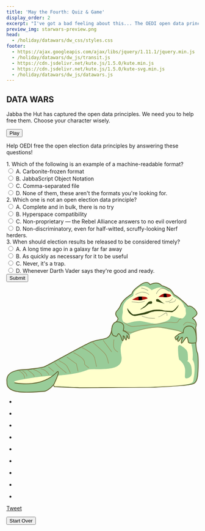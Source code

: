 ```yaml
---
title: 'May the Fourth: Quiz & Game'
display_order: 2
excerpt: "I've got a bad feeling about this... The OEDI open data principles are in danger and it's up to you to save them! Prove that the force (of open data) is strong within you by playing our Stars Wars-themed quiz game."
preview_img: starwars-preview.png
head:
  - /holiday/datawars/dw_css/styles.css
footer:
  - https://ajax.googleapis.com/ajax/libs/jquery/1.11.1/jquery.min.js
  - /holiday/datawars/dw_js/transit.js
  - https://cdn.jsdelivr.net/kute.js/1.5.0/kute.min.js
  - https://cdn.jsdelivr.net/kute.js/1.5.0/kute-svg.min.js
  - /holiday/datawars/dw_js/datawars.js
---
```


  <!-- START QUIZ CONTENT -->
  <section id="opening">

  <div class="container">

  <h1>DATA WARS</h1>
  <p class="instructions">Jabba the Hut has captured the open data principles. We need you to help free them. Choose your character wisely.</p>
  <p class="char-error"></p>
  <button id="play" type="submit">Play</button>

  <div class="row">
    <div class="col-xs-12 col-sm-2 padding0">
      <div class="oedi margin-center"></div>
    </div>
    <div class="col-xs-12 col-sm-10">
      <div class="row">
        <div class="col-xs-12 col-sm-6 col-md-3 padding0">
          <div class="luke margin-center" id="luke_costume"></div>
        </div>
        <div class="col-xs-12 col-sm-6 col-md-3 padding0">
          <div class="yoda margin-center" id="yoda_costume"></div>
        </div>
        <div class="col-xs-12 col-sm-6 col-md-3 padding0">
          <div class="leia margin-center" id="leia_costume"></div>
        </div>
        <div class="col-xs-12 col-sm-6 col-md-3 padding0">
          <div class="han margin-center" id="han_costume"></div>
        </div>
      </div>
    </div>
  </div>

  </div>

  </section>

  <section id="quiz">
    <div class="container">
      <!-- START QUIZ CONTAINER -->
      <div class="quiz_container">
        <p>Help OEDI free the open election data principles by answering these questions!</p>
        <div class="questions">
          <div class="q0">
              <span>1. Which of the following is an example of a machine-readable format?</span>
              <div class="row">
                <div class="col-xs-12 col-sm-5">
                  <input type="radio" name="q0" id="q01" value="a"> <label for="q01">A. Carbonite-frozen format</label><br />
                  <input type="radio" name="q0" id="q02" value="b"> <label for="q02">B. JabbaScript Object Notation</label>
              </div>
              <div class="col-xs-12 col-sm-6">
                  <input type="radio" name="q0" id="q03" value="c"> <label for="q03">C. Comma-separated file</label><br />
                  <input type="radio" name="q0" id="q04" value="d"> <label for="q04">D. None of them, these aren't the formats you're looking for.</label>
              </div>
            </div>
            </div>
            <div class="q1">
              <span>2. Which one is not an open election data principle?</span>
              <div class="row">
                <div class="col-xs-12 col-sm-5">
                  <input type="radio" name="q1" id="q11" value="a"> <label for="q11">A. Complete and in bulk, there is no try</label><br />
                  <input type="radio" name="q1" id="q12" value="b"> <label for="q12">B. Hyperspace compatibility</label>
              </div>
              <div class="col-xs-12 col-sm-6">
                  <input type="radio" name="q1" id="q13" value="c"> <label for="q13">C. Non-proprietary &mdash; the Rebel Alliance answers to no evil overlord</label><br />
                  <input type="radio" name="q1" id="q14" value="d"> <label for="q14">D. Non-discriminatory, even for half-witted, scruffy-looking Nerf herders.</label>
              </div>
            </div>
            </div>
            <div class="q2">
              <span>3. When should election results be released to be considered timely?</span><br />
              <div class="row">
                <div class="col-xs-12 col-sm-5">
                  <input type="radio" name="q2" id="q21" value="a"> <label for="q21">A. A long time ago in a galaxy far far away</label><br />
                  <input type="radio" name="q2" id="q22" value="b"> <label for="q22">B. As quickly as necessary for it to be useful</label>
              </div>
              <div class="col-xs-12 col-sm-6">
                  <input type="radio" name="q2" id="q23" value="c"> <label for="q23">C. Never, it's a trap.</label><br />
                  <input type="radio" name="q2" id="q24" value="d"> <label for="q24">D. Whenever Darth Vader says they're good and ready.</label>
              </div>
            </div>
            </div>
            <div class="submit">
              <button name="quizsubmit" class="btn btn-primary">Submit</button>
              <div class="result"></div>
          </div>
        </div>
      </div>
      <!-- END QUIZ CONTAINER -->

<!-- START BATTLE CONTAINER -->
<div class="battle_container">

  <!-- START OEDI-WAN -->
  <div id="oedi-wan"></div>
  <!-- END OEDI-WAN -->

  <!-- START OEDI -->
  <div id="oedi">
    <div class="leia">
      <div class="blaster">
        <div class="lazer shot0"></div>
        <div class="lazer shot1"></div>
        <div class="lazer shot2"></div>
      </div>
    </div>
    <div class="yoda">
      <div class="blaster">
        <div class="lazer shot0"></div>
        <div class="lazer shot1"></div>
        <div class="lazer shot2"></div>
      </div>
    </div>
    <div class="luke">
      <div class="blaster">
        <div class="lazer shot0"></div>
        <div class="lazer shot1"></div>
        <div class="lazer shot2"></div>
      </div>
    </div>
    <div class="han">
      <div class="blaster">
        <div class="lazer shot0"></div>
        <div class="lazer shot1"></div>
        <div class="lazer shot2"></div>
      </div>
    </div>
  </div>
  <!-- END OEDI -->

  <!-- START JABBA CONTAINER -->
  <div class="jabba_container">
    <div id="jabba">

<svg xmlns="http://www.w3.org/2000/svg" viewBox="0 0 475.43 273.05">
  <defs>
  <style>.a,.c,.h{fill:#9c9;}.a,.c{stroke:#663;stroke-width:2px;}.a,.c,.f,.g{stroke-miterlimit:10;}.b{fill:#ffc;}.c,.f{stroke-linecap:round;}.d{fill:#344713;}.e{fill:#af1710;}.f,.g{fill:none;}.f{stroke:#996;stroke-width:1.5px;}.g{stroke:#889171;}
  </style>
</defs>
<!-- Smile -->
<path class="a" d="M355.16 6.51s-4.9-11.9-21.7-.7-21.7 17.5-22.4 21.7-22.53 12.49-29.2 31.16c-3.56 10-9.81 11.13-11.33 17.67-2.33 10 10.44 10.64 3.33 19-5.67 6.67-11 9.48-12 13.67-1.45 6.14-1.33 22.33-12.33 28.33s-18.17 2.33-38.67 10.33-111 60-118.5 62-38.38 6.23-47.5 6.5c-51.5 1.5-43.28 28-43.5 31-2.5 33.5 66.5 24 92 22.5 7.14-.42 20.5-11.5 23-17 1.13 3.38 2 5.5 2 5.5s62.5 3 68.5 2.5 168.5-.5 178-1 87-4.5 89.5-7c12.75-1.25 15-7.25 17-13.25 3.81-11.42 4-59.25 1-64.75s-4.5-26.5-3-31-1-31.5-1-31.5 2.5-6.66.5-12c-3-8-6.33-8.67-8.33-10.17s12.23-6.5 10.83-13.5-13.77-19.63-22.17-16.83c-8-9.45-28.93-26.56-32.43-27.26s-6.3-11.9-14.7-16.1-14.7-7-16.8-7-7.7-13.3-30.1-2.8z"/><path class="b" d="M371.53 112c-115.5 10.5-84.17 67.67-86.67 76.92 1 36.42-70.7 22.09-84.33 27.75-35.33 14.67-93.33 14.67-93.33 14.67-36 2.67-82.31 11.19-86 13.33-12.67 7.33 48.42 6 51.33 5.33 14.38-3.23 40.83-6.46 46.83 7.42 13.63.13 33.69.72 37.17 1.25 8.67 1.33 63.67.83 94.67.67 20.18-.11 67.33.17 106-.5 82.66-2.17 103.83-6.67 105.16-14.67s7.5-40.83-1.83-52.17c4.67-48-18.17-69.83-35.17-70.83-5.5-.32-45.81-9.9-53.83-9.17z"/><path class="c" d="M20.53 248.67s22.08 4.5 43.58 1.5c44-4 61-30.25 63.25-29.5 4.94 2.06-7.75 26.5-8.75 29.5s-4.25 5.5-4.25 5.5"/><path class="b" d="M359.19 20s-16.21-16.75-31.33-6.67-13.37 15.89-14 19.67-18.33 7.53-24.33 24.33c-3.21 9-.63 13.79-2 19.67-2.1 9-4 24.67 12 24.33 8-.17 8.27-3.75 29.33-5 7.32-.43 33.24 8 44.33 6 37-6.67 30.29-13.81 33.67-17.67 2.33-2.67 22 6.67 28.67 5 2.18-.55 9.93-7.7 8.67-14s.33-14.33-3.67-13.33c-3.67-19.66-26.15-24.16-27.67-26.99-2.33-4.33-6.69-11.22-14.25-15s-13.23-6.3-15.12-6.3-4.14-3.49-24.3 5.96z"/><path class="d" d="M370.33 43.14a6 6 0 0 1 6.07-.47c2.1 1.17 10.73 9.57 14.93 10.73 0 0-12.13-3.27-14.23-4.2s-5.37-.7-6.07-1.63-.7-4.43-.7-4.43zM352.13 48.74c1.36-.34 6.77-2.57 7.93-.23s0 5-1.4 5.13l-6.77.7c-1.4 1.17-7.93 7-9.57 7.93s-10.73 6.07-11 5.6 7.45-6.09 9.1-7c4.71-2.56 9.84-11.66 11.71-12.13z"/><path class="e" d="M376.39 37.07s7.23-8.17 14.23-8.4 15.63 1.4 16.8 4-8.4 4.9-11.67 4.9-17.26-.96-19.36-.5z"/><path d="M390.63 28.67a10.44 10.44 0 0 0-1.83.25l.4 8.37c2.87.13 5.4.25 6.57.25.28 0 .63 0 1-.06l-1.24-8.69a44.77 44.77 0 0 0-4.9-.12z"/><path class="e" d="M311.29 43.61s11.43-6.77 15.63-7.47 16.33-.47 19.13 1.17 3.5 3.27 2.8 3.5-9.33 3.27-16.33 4c-8.38.8-20.29-.97-21.23-1.2z"/><path d="M332.38 44.77c1.21-.12 2.55-.32 3.81-.55l-1.33-8.43a56.5 56.5 0 0 0-8 .32V45a53.51 53.51 0 0 0 5.52-.23z"/><path class="f" d="M290.86 100s13 10.67 23.33 9.67 60-5.33 67.67-7.33a83.94 83.94 0 0 1 24-3c8 .33 11 2 16.33 0s.33-6.33 10-8.67"/><path class="g" d="M376.16 85.61c2.33 1.87 14-7.6 18-9.27s3 6.94 3 6.94M319.43 31.01s9.8-5.6 15.87-6.07 15.4 2.8 17.27 6.53M370.86 29.21s2.8-6.53 6.07-9.33 4.2-4.2 9.8-4.2 15.4 7.47 15.4 7.47M350.49 21.21s-11.67-7.47-17.27-6.07M393.63 48.01s8.4 2.33 13.07-2.8l4.67-5.13M402.56 51.07s11.2-1.4 13.53-3.27a8.91 8.91 0 0 0 2.77-5.13M309.86 48.74s12.13 1.4 16.33 1.87 14-1.87 15.87-3.73M335.19 84.34s8 2 12.67 3.67 19.67 1.66 19.67 1.66"/><path class="f" d="M288.36 117.17s8.83 8 20.5 7 36.17-14.83 73-12.5c9.41.6 41.67 7.33 44 8.33s9.33 4.33 9.33 4.33M438.19 106.34c.33-1 4.67-8 10.33-7s12.33 2.33 14 3a15.52 15.52 0 0 1 3.83 2.83"/><path class="h" d="M424.53 161.67s0 28.33 4.33 31.33 13 12.67 13.33 24.33-3 20.67 3 20.33 13-4.33 13.33-12-.33-18-3.67-23.33-7.32-7.66-10.66-7.66 5.33 4 5-4.67.33-18-4.67-23-7-6.33-13.33-10.33-6.66 5-6.66 5z"/><path class="a" d="M261.19 127c1 1.33 1.88 5.82 6 6s3.82 3.32 6.33-.46 3-6.28 5.22-4.71c5.78 4.17 6.67 17.58 8.7 17 2.33-.67 1.45-10.78 1.42-11.83s2.75 1.1 3.33 2.67 2.58 7.74 3.94 7.4c1.56-.4 2.06-10.15 2-11.56-.06-1.83 2.61 9 5 8.5 2-.45.83-6.55.67-8.33s-4.83-5.92-5.92-6.75-7.27-5-8.83-4.42 7.58-15.47-7.2-20.94c-23.99-8.9-22.27 25.28-20.66 27.43zM468.53 150c-2.67.33-12 1.33-16 .33s-2-3.33-3.33-7.67-1-6.33-3.67-6-10.33 15-12.33 14.33 2-13.67 2.33-14.67-3.33 1.33-4.33 2.67-5 8.67-6.67 7.33-1-10 1.33-11.67-6 8-6 8-3.33-4.67-2.67-6.33 8-6.67 9-7.67 9.33-4 10.67-3-2-15.59 13.67-17c22.33-1.98 20.66 41.02 18 41.35z"/><path class="f" d="M265.86 142.34s-2 16 .67 21.33 8.67 8.67 8.67 8.67M239.52 144l20.67 28M212.53 148s26.33 22.67 31.66 29.34 8.34 23.33 8.34 23.33M185.53 161s28 12.67 32 24.67c.94 2.83 5.33 22.67 5.33 22.67M166.19 174.34s18 9.33 23.33 16 4 10 4 12 10 9.33 10 9.33M149.86 185.33L173.19 202l4 18M129.86 193.67c9.39 6 14 6.63 19.33 13.33 2.09 2.61 8.67 16.67 8.67 16.67M119.86 199.33l9.33 9.34L147.86 224M104.19 209.67l12.67 10.66M85.53 214.34s12 .67 20 14.67M67.19 215.67s19.67 6.67 20.33 15.67M52.53 217s16.33 10.67 16.33 16M40.19 219.34s10 5.33 10.67 12.67M31.53 219s14 7.33 13.33 18"/><path id="smile" class="d" d="M315.36 80c8.83.67 41.2-9.6 46.8-11s22.53-1.27 26 .83c2.83 1.33 13 1 21 1.5 6.42-.87 10-7.17 17.52-15.43-3.82 10.94-14.49 19.44-18.82 18.44-14.32-1-23.73-2.33-25.83-2.33s-15.22-.22-17.67.83-6.75.37-12 3.52-18.5 4.95-21.7 5.31-9.06 2.2-13.13 2c-7.5-.33-18.17-7.67-18.5-19.33 2 3.16 12.48 17.41 16.33 15.66z"/>
<!-- Jabba Frown -->
<path id="frown" class="d" style="visibility:hidden" d="M299.86 86.67s19.6-6.65 23.45-8.4 33.25-17.85 38.85-19.25 23.1-1.4 26.6.7 14 9.45 21.35 10.5 20.3 6 19.6 7.7-19.6-3.5-21.7-4.2-23.45-12.6-25.55-12.6-14.35-1.05-16.8 0-8 2.1-13.3 5.25-18.5 12.94-21.7 13.3-10.85 1.4-14.35 3.5-14.2 4.5-15.45 4.25-1-.75-1-.75z"/>
<path id="smile2" class="d" style="visibility:hidden" d="M315.36 80c8.83.67 41.2-9.6 46.8-11s22.53-1.27 26 .83c2.83 1.33 13 1 21 1.5 6.42-.87 10-7.17 17.52-15.43-3.82 10.94-14.49 19.44-18.82 18.44-14.32-1-23.73-2.33-25.83-2.33s-15.22-.22-17.67.83-6.75.37-12 3.52-18.5 4.95-21.7 5.31-9.06 2.2-13.13 2c-7.5-.33-18.17-7.67-18.5-19.33 2 3.16 12.48 17.41 16.33 15.66z"/>
</svg>
  </div>
  <div id="platform"></div>
  </div>
  <!-- END JABBA CONTAINER -->
  <!-- START PRINCIPLES -->
  <div class="captured_principles_container">
    <ul class="flex-container">
      <li class="flex-item cp colors timely g0" data-url="timely" title="Timely">
        <div class="chain1"></div>
        <div class="chain2"></div>
        <div class="lock"></div>
      </li>
      <li class="flex-item cp colors granular g0" data-url="granular" title="Granular">
        <div class="chain1"></div>
        <div class="chain2"></div>
        <div class="lock"></div>
      </li>
      <li class="flex-item cp colors available g0" data-url="available-for-free" title="Available for Free">
        <div class="chain1"></div>
        <div class="chain2"></div>
        <div class="lock"></div>
      </li>
      <li class="flex-item cp colors complete g1" data-url="complete-and-in-bulk" title="Complete and in Bulk">
        <div class="chain1"></div>
        <div class="chain2"></div>
        <div class="lock"></div>
      </li>
      <li class="flex-item cp colors analyzable g1" data-url="analyzable" title="Analyzable">
        <div class="chain1"></div>
        <div class="chain2"></div>
        <div class="lock"></div>
      </li>
      <li class="flex-item cp colors nondiscrim g1" data-url="non-discriminatory" title="Non-Discriminatory">
        <div class="chain1"></div>
        <div class="chain2"></div>
        <div class="lock"></div>
      </li>
      <li class="flex-item cp colors nonprop g2" data-url="non-proprietary" title="Non-Proprietary">
        <div class="chain1"></div>
        <div class="chain2"></div>
        <div class="lock"></div>
      </li>
      <li class="flex-item cp colors license g2" data-url="license-free" title="License-Free">
        <div class="chain1"></div>
        <div class="chain2"></div>
        <div class="lock"></div>
      </li>
      <li class="flex-item cp colors permanent g2" data-url="permanently-available" title="Permanently Available">
        <div class="chain1"></div>
        <div class="chain2"></div>
        <div class="lock"></div>
      </li>
    </ul>
  </div>
  <!-- END PRINCIPLES -->
</div>
<!-- END BATTLE CONTAINER -->
<div id="music_container"></div>

</div>

  </section>
  <!-- END QUIZ CONTENT -->

  <div class="social-media-container">
  <!--Facebook Button BEGIN -------------------------------------->
  <div class="fb-share-button" data-href="http://openelectiondata.net/holiday/" data-layout="button" data-mobile-iframe="true"></div>
  <!--FAcebook Button END --------------------------------------->

  <!--Twitter Button begin -->

<a href="https://twitter.com/share" class="twitter-share-button" data-via="openelectdata">Tweet</a>

  <script>!function(d,s,id){var js,fjs=d.getElementsByTagName(s)[0],p=/^http:/.test(d.location)?'http':'https';if(!d.getElementById(id)){js=d.createElement(s);js.id=id;js.src=p+'://platform.twitter.com/widgets.js';fjs.parentNode.insertBefore(js,fjs);}}(document, 'script', 'twitter-wjs');</script>
  <!--Twitter Button END -->

  <!-- START REFRESH BUTTON -->
  <input type="button" value="Start Over" class="refresh btn btn-primary" onClick="window.location.reload()">
  <!-- END REFRESH BUTTON -->

  </div>

